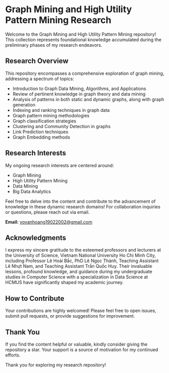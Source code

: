 # Graph Mining and High Utility Pattern Mining Research

Welcome to the Graph Mining and High Utility Pattern Mining repository! This collection represents foundational knowledge accumulated during the preliminary phases of my research endeavors.

## Research Overview

This repository encompasses a comprehensive exploration of graph mining, addressing a spectrum of topics:

- Introduction to Graph Data Mining, Algorithms, and Applications
- Review of pertinent knowledge in graph theory and data mining
- Analysis of patterns in both static and dynamic graphs, along with graph generation
- Indexing and ranking techniques in graph data
- Graph pattern mining methodologies
- Graph classification strategies
- Clustering and Community Detection in graphs
- Link Prediction techniques
- Graph Embedding methods

## Research Interests

My ongoing research interests are centered around:

- Graph Mining
- High Utility Pattern Mining
- Data Mining
- Big Data Analytics

Feel free to delve into the content and contribute to the advancement of knowledge in these dynamic research domains! For collaboration inquiries or questions, please reach out via email.

**Email:** vovanhoang19022002@gmail.com

## Acknowledgments

I express my sincere gratitude to the esteemed professors and lecturers at the University of Science, Vietnam National University Ho Chi Minh City, including Professor Lê Hoài Bắc, PhD Lê Ngọc Thành, Teaching Assistant Lê Nhựt Nam, and Teaching Assistant Trần Quốc Huy. Their invaluable lessons, profound knowledge, and guidance during my undergraduate studies in Computer Science with a specialization in Data Science at HCMUS have significantly shaped my academic journey.

## How to Contribute

Your contributions are highly welcomed! Please feel free to open issues, submit pull requests, or provide suggestions for improvement.

## Thank You

If you find the content helpful or valuable, kindly consider giving the repository a star. Your support is a source of motivation for my continued efforts.

Thank you for exploring my research repository!


